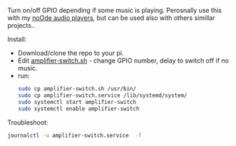 Turn on/off GPIO depending if some music is playing. Perosnally use this with my [noOde audio players](https://moodeaudio.org), but can be used also with others simillar projects..  

Install:
- Download/clone the repo to your pi.
- Edit [amplifier-switch.sh](./amplifier-switch.sh#L4) - change GPIO number, delay to switch off if no music.
- run:
    ```bash
    sudo cp amplifier-switch.sh /usr/bin/
    sudo cp amplifier-switch.service /lib/systemd/system/
    sudo systemctl start amplifier-switch  
    sudo systemctl enable amplifier-switch
    ```

Troubleshoot:  

```bash
journalctl -u amplifier-switch.service  -f
```